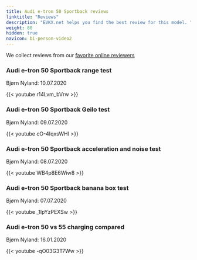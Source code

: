 ```yaml
---
title: Audi e-tron 50 Sportback reviews
linktitle: "Reviews"
description: "EVKX.net helps you find the best review for this model. "
weight: 80
hidden: true
navicon: bi-person-video2
---
```

We collect reviews from our [favorite online reviewers](../../../../../guides/evreviewers/)

<div class="container text-center shadow p-2 pe-4 mb-5 bg-body-tertiary rounded border">
<h3>Audi e-tron 50 Sportback range test</h3>
<p>Bjørn Nyland: 10.07.2020</p>

{{< youtube r14Lvm_bVrw >}}

</div>
<div class="container text-center shadow p-2 pe-4 mb-5 bg-body-tertiary rounded border">
<h3>Audi e-tron 50 Sportback Geilo test</h3>
<p>Bjørn Nyland: 09.07.2020</p>

{{< youtube cO-4IqxsWHI >}}

</div>
<div class="container text-center shadow p-2 pe-4 mb-5 bg-body-tertiary rounded border">
<h3>Audi e-tron 50 Sportback acceleration and noise test</h3>
<p>Bjørn Nyland: 08.07.2020</p>

{{< youtube WB4p8E6Wiw8 >}}

</div>
<div class="container text-center shadow p-2 pe-4 mb-5 bg-body-tertiary rounded border">
<h3>Audi e-tron 50 Sportback banana box test</h3>
<p>Bjørn Nyland: 07.07.2020</p>

{{< youtube _1lpYzPEXSw >}}

</div>
<div class="container text-center shadow p-2 pe-4 mb-5 bg-body-tertiary rounded border">
<h3>Audi e-tron 50 vs 55 charging compared</h3>
<p>Bjørn Nyland: 16.01.2020</p>

{{< youtube -qO03G3T7Ww >}}

</div>
